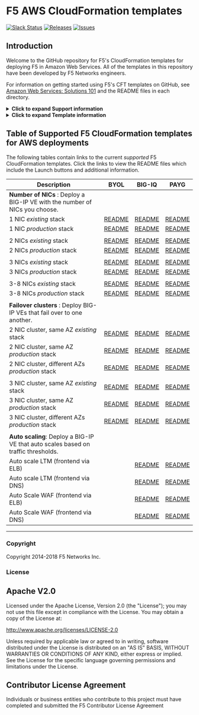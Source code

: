 # F5 AWS CloudFormation templates
[![Slack Status](https://f5cloudsolutions.herokuapp.com/badge.svg)](https://f5cloudsolutions.herokuapp.com)
[![Releases](https://img.shields.io/github/release/f5networks/f5-aws-cloudformation.svg)](https://github.com/f5networks/f5-aws-cloudformation/releases)
[![Issues](https://img.shields.io/github/issues/f5networks/f5-aws-cloudformation.svg)](https://github.com/f5networks/f5-aws-cloudformation/issues)

## Introduction

Welcome to the GitHub repository for F5's CloudFormation templates for deploying F5 in Amazon Web Services.  All of the templates in this repository have been developed by F5 Networks engineers.

For information on getting started using F5's CFT templates on GitHub, see [Amazon Web Services: Solutions 101](http://clouddocs.f5.com/cloud/public/v1/aws/AWS_solutions101.html) and the README files in each directory.  


<details><summary><strong>Click to expand Support information</strong></summary>
<p>
Across all branches in this repository, there are two directories: *supported* and *experimental*.

  - **supported**<br>
  The *supported* directory contains CloudFormation templates that have been created and fully tested by F5 Networks. These templates are fully supported by F5, meaning you can get assistance if necessary from F5 Technical Support via your typical methods.

  - **experimental**<br>
  The *experimental* directory also contains CloudFormation templates that have been created by F5 Networks. However, these templates have not completed full testing and are subject to change. F5 Networks does not offer technical support for templates in the experimental directory, so use these templates with caution.

  </p></details>

<details><summary><strong>Click to expand Template information</strong></summary>
<p>
  
## Template information
Descriptions for each template are contained at the top of each template in the *Description* key.
For additional information, including how the templates are generated, and assistance in deploying a template, see the README file on the individual template pages.

### Matrix for tagged releases
F5 has created a matrix that contains all of the tagged releases of the F5 Cloud Formation Templates (CFTs) for Amazon AWS, and the corresponding BIG-IP versions, license types, and throughput levels available for a specific tagged release. See https://github.com/F5Networks/f5-aws-cloudformation/blob/master/aws-bigip-version-matrix.md.
</p></details>



## Table of Supported F5 CloudFormation templates for AWS deployments
The following tables contain links to the current *supported* F5 CloudFormation templates. Click the links to view the README files which include the Launch buttons and additional information. 


| **Description**                                    | **BYOL**                    | **BIG-IQ**               | **PAYG**                |
|----------------------------------------------------|-----------------------------|--------------------------|-------------------------|                                                             
| **Number of NICs** : Deploy a BIG-IP VE with the number of NICs you choose.                                   |
| 1 NIC    *existing* stack                        | [README][1nicbyolrm]        | [README][1nicbigiqrm]    | [README][1nicpaygrm]    |
| 1 NIC    *production* stack                      | [README][1nicbyolrmpub]     | [README][1nicbigiqrmpub] | [README][1nicpaygrmpub] |
|                                                    |                             |                          |                         |
| 2 NICs   *existing* stack                        | [README][2nicbyolrm]        | [README][2nicbigiqrm]    | [README][2nicpaygrm]    |
| 2 NICs   *production* stack                      | [README][2nicbyolrmpub]     | [README][2nicbigiqrmpub] | [README][2nicpaygrmpub] |
|                                                    |                             |                          |                         |
| 3 NICs   *existing* stack                        | [README][3nicbyolrm]        | [README][3nicbigiqrm]    | [README][3nicpaygrm]    |
| 3 NICs   *production* stack                      | [README][3nicbyolrmpub]     | [README][3nicbigiqrmpub] | [README][3nicpaygrmpub] |
|                                                    |                             |                          |                         | 
| 3-8 NICs *existing* stack                        | [README][nnicbyolrm]        | [README][nnicbigiqrm]    | [README][nnicpaygrm]    |
| 3-8 NICs *production* stack                      | [README][nnicbyolrmpub]     | [README][nnicbigiqrmpub] | [README][nnicpaygrmpub] |
| | |
| **Failover clusters** : Deploy BIG-IP VEs that fail over to one another.|
| 2 NIC cluster, same AZ *existing* stack          | [README][2clbyolrm]       | [README][2clbigiqrm]      | [README][2clpaygrm]      | 
| 2 NIC cluster, same AZ *production* stack        | [README][2clbyolrmpub]    | [README][2clbigiqrmpub]   | [README][2clpaygrmpub]   | 
| 2 NIC cluster, different AZs *production* stack  | [README][2clbyolrmpubAZ]  | [README][2clbigiqrmpubAZ] | [README][2clpaygrmpubAZ] | 
|                                                    |                           |                           |                          |
| 3 NIC cluster, same AZ *existing* stack          | [README][3clbyolrm]       | [README][3clbigiqrm]      | [README][3clpaygrm]      | 
| 3 NIC cluster, same AZ *production* stack        | [README][3clbyolrmpub]    | [README][3clbigiqrmpub]   | [README][3clpaygrmpub]   | 
| 3 NIC cluster, different AZs *production* stack  | [README][3clbyolrmpubAZ]  | [README][3clbigiqrmpubAZ] | [README][3clpaygrmpubAZ] |
| | |
| **Auto scaling**: Deploy a BIG-IP VE that auto scales based on traffic thresholds.
| Auto scale LTM (frontend via ELB)                  | | [README][ltmasbigiqrm]      | [README][ltmaspaygrm]  |
| Auto scale LTM (frontend via DNS)                  | | [README][ltmasbigiqdns]     | [README][ltmaspaygrm]  |
| Auto Scale WAF (frontend via ELB)                  | | [README][wafasbigiqrm]      | [README][wafaspaygrm]  |
| Auto Scale WAF (frontend via DNS)                  | | [README][wafasbigiqdns]     | [README][wafaspaygrm]  |






<!--- 1 nic NO public IP - aka PRODUCTION -->

[1nicbyolrm]: https://github.com/F5Networks/f5-aws-cloudformation/tree/master/supported/standalone/1nic/production-stack/byol
    
[1nicbigiqrm]: https://github.com/F5Networks/f5-aws-cloudformation/tree/master/supported/standalone/1nic/production-stack/bigiq

[1nicpaygrm]: https://github.com/F5Networks/f5-aws-cloudformation/tree/master/supported/standalone/1nic/production-stack/payg


<!--- 1 nic WITH public IP - aka EXISTING -->

[1nicbyolrmpub]: https://github.com/F5Networks/f5-aws-cloudformation/tree/master/supported/standalone/1nic/existing-stack/byol
    
[1nicbigiqrmpub]: https://github.com/F5Networks/f5-aws-cloudformation/tree/master/supported/standalone/1nic/existing-stack/bigiq

[1nicpaygrmpub]: https://github.com/F5Networks/f5-aws-cloudformation/tree/master/supported/standalone/1nic/existing-stack/payg



<!--- 2 nics NO public IP - aka PRODUCTION -->

[2nicbyolrm]: https://github.com/F5Networks/f5-aws-cloudformation/tree/master/supported/standalone/2nic/production-stack/byol
    
[2nicbigiqrm]: https://github.com/F5Networks/f5-aws-cloudformation/tree/master/supported/standalone/2nic/production-stack/bigiq

[2nicpaygrm]: https://github.com/F5Networks/f5-aws-cloudformation/tree/master/supported/standalone/2nic/production-stack/payg


<!--- 2 nics WITH public IP - aka EXISTING  -->


[2nicbyolrmpub]: https://github.com/F5Networks/f5-aws-cloudformation/tree/master/supported/standalone/2nic/existing-stack/byol
    
[2nicbigiqrmpub]: https://github.com/F5Networks/f5-aws-cloudformation/tree/master/supported/standalone/2nic/existing-stack/bigiq

[2nicpaygrmpub]: https://github.com/F5Networks/f5-aws-cloudformation/tree/master/supported/standalone/2nic/existing-stack/payg



<!--- 3 nics NO public IP - aka PRODUCTION -->

[3nicbyolrm]: https://github.com/F5Networks/f5-aws-cloudformation/tree/master/supported/standalone/3nic/production-stack/byol
    
[3nicbigiqrm]: https://github.com/F5Networks/f5-aws-cloudformation/tree/master/supported/standalone/3nic/production-stack/bigiq

[3nicpaygrm]: https://github.com/F5Networks/f5-aws-cloudformation/tree/master/supported/standalone/3nic/production-stack/payg


<!--- 3 nics WITH public IP - aka EXISTING -->


[3nicbyolrmpub]: https://github.com/F5Networks/f5-aws-cloudformation/tree/master/supported/standalone/3nic/existing-stack/byol
    
[3nicbigiqrmpub]: https://github.com/F5Networks/f5-aws-cloudformation/tree/master/supported/standalone/3nic/existing-stack/bigiq

[3nicpaygrmpub]: https://github.com/F5Networks/f5-aws-cloudformation/tree/master/supported/standalone/3nic/existing-stack/payg

<!--- N-nics NO public IP - aka PRODUCTION -->

[nnicbyolrm]: https://github.com/F5Networks/f5-aws-cloudformation/tree/master/supported/standalone/n-nic/production-stack/byol

    
[nnicbigiqrm]: https://github.com/F5Networks/f5-aws-cloudformation/tree/master/supported/standalone/n-nic/production-stack/bigiq


[nnicpaygrm]: https://github.com/F5Networks/f5-aws-cloudformation/tree/master/supported/standalone/n-nic/production-stack/payg


<!--- N-nics WITH public IP - aka EXISTING  -->

[nnicbyolrmpub]: https://github.com/F5Networks/f5-aws-cloudformation/tree/master/supported/standalone/n-nic/existing-stack/byol

    
[nnicbigiqrmpub]: https://github.com/F5Networks/f5-aws-cloudformation/tree/master/supported/standalone/n-nic/existing-stack/bigiq


[nnicpaygrmpub]: https://github.com/F5Networks/f5-aws-cloudformation/tree/master/supported/standalone/n-nic/existing-stack/payg

<!--- clustered 2 nic same AZ NO public IP - aka PRODUCTION -->

[2clbyolrm]: https://github.com/F5Networks/f5-aws-cloudformation/tree/master/supported/failover/same-net/via-api/2nic/production-stack/byol
    
[2clbigiqrm]: https://github.com/F5Networks/f5-aws-cloudformation/tree/master/supported/failover/same-net/via-api/2nic/production-stack/bigiq

[2clpaygrm]: https://github.com/F5Networks/f5-aws-cloudformation/tree/master/supported/failover/same-net/via-api/2nic/production-stack/payg


<!--- clustered 2 nic same AZ WITH public IP - aka EXISTING -->


[2clbyolrmpub]: https://github.com/F5Networks/f5-aws-cloudformation/tree/master/supported/failover/same-net/via-api/2nic/existing-stack/byol
    
[2clbigiqrmpub]: https://github.com/F5Networks/f5-aws-cloudformation/tree/master/supported/failover/same-net/via-api/2nic/existing-stack/bigiq

[2clpaygrmpub]: https://github.com/F5Networks/f5-aws-cloudformation/tree/master/supported/failover/same-net/via-api/2nic/existing-stack/payg


<!--- clustered 2 nic DIFT AZ WITH public IP - aka EXISTING -->

<!--- JOE  there is something wrong with the links in this section. can you check it out?  mostly i think it's the name of the big-iq template  --->

[2clbyolrmpubAZ]: https://github.com/F5Networks/f5-aws-cloudformation/tree/master/supported/failover/across-net/via-api/2nic/existing-stack/byol
    
[2clbigiqrmpubAZ]: https://github.com/F5Networks/f5-aws-cloudformation/tree/master/supported/failover/across-net/via-api/2nic/existing-stack/bigiq

[2clpaygrmpubAZ]: https://github.com/F5Networks/f5-aws-cloudformation/tree/master/supported/failover/across-net/via-api/2nic/existing-stack/payg




<!--- clustered 3 nic same AZ NO public IP - aka PRODUCTION -->

[3clbyolrm]: https://github.com/F5Networks/f5-aws-cloudformation/tree/master/supported/failover/same-net/via-api/3nic/production-stack/byol
    
[3clbigiqrm]: https://github.com/F5Networks/f5-aws-cloudformation/tree/master/supported/failover/same-net/via-api/3nic/production-stack/bigiq

[3clpaygrm]: https://github.com/F5Networks/f5-aws-cloudformation/tree/master/supported/failover/same-net/via-api/3nic/production-stack/payg



<!--- clustered 3 nic same AZ WITH public IP - aka EXISTING -->


[3clbyolrmpub]: https://github.com/F5Networks/f5-aws-cloudformation/tree/master/supported/failover/same-net/via-api/3nic/existing-stack/byol
    
[3clbigiqrmpub]: https://github.com/F5Networks/f5-aws-cloudformation/tree/master/supported/failover/same-net/via-api/3nic/existing-stack/bigiq

[3clpaygrmpub]: https://github.com/F5Networks/f5-aws-cloudformation/tree/master/supported/failover/same-net/via-api/3nic/existing-stack/payg



<!--- clustered 2 nic DIFT AZ WITH public IP - aka EXISTING -->


[3clbyolrmpubAZ]: https://github.com/F5Networks/f5-aws-cloudformation/tree/master/supported/failover/across-net/via-api/3nic/existing-stack/byol
    
[3clbigiqrmpubAZ]: https://github.com/F5Networks/f5-aws-cloudformation/tree/master/supported/failover/across-net/via-api/3nic/existing-stack/bigiq

[3clpaygrmpubAZ]: https://github.com/F5Networks/f5-aws-cloudformation/tree/master/supported/failover/across-net/via-api/3nic/existing-stack/payg





<!--- Auto scaling LTM - via LB-->


[ltmaspaygrm]: https://github.com/F5Networks/f5-aws-cloudformation/tree/master/supported/autoscale/ltm/via-lb/1nic/existing-stack/payg

[ltmasbigiqrm]: https://github.com/F5Networks/f5-aws-cloudformation/tree/master/supported/autoscale/ltm/via-lb/1nic/existing-stack/bigiq

<!--- Auto scaling LTM - via DNS-->


[ltmaspaygdns]: https://github.com/F5Networks/f5-aws-cloudformation/tree/master/supported/autoscale/ltm/via-dns/1nic/existing-stack/payg

[ltmasbigiqdns]: https://github.com/F5Networks/f5-aws-cloudformation/tree/master/supported/autoscale/ltm/via-dns/1nic/existing-stack/bigiq


<!--- Auto scaling WAF -->

[wafaspaygrm]: https://github.com/F5Networks/f5-aws-cloudformation/tree/master/supported/autoscale/waf/via-lb/1nic/existing-stack/payg

[wafasbigiqrm]: https://github.com/F5Networks/f5-aws-cloudformation/tree/master/supported/autoscale/ltm/via-lb/1nic/existing-stack/bigiq

<!--- Auto scaling WAF -->

[wafaspaygdns]: https://github.com/F5Networks/f5-aws-cloudformation/tree/master/supported/autoscale/waf/via-dns/1nic/existing-stack/payg

[wafasbigiqdns]: https://github.com/F5Networks/f5-aws-cloudformation/tree/master/supported/autoscale/ltm/via-dns/1nic/existing-stack/bigiq


---


### Copyright

Copyright 2014-2018 F5 Networks Inc.


### License


## Apache V2.0

Licensed under the Apache License, Version 2.0 (the "License"); you may not use
this file except in compliance with the License. You may obtain a copy of the
License at:

http://www.apache.org/licenses/LICENSE-2.0

Unless required by applicable law or agreed to in writing, software
distributed under the License is distributed on an "AS IS" BASIS,
WITHOUT WARRANTIES OR CONDITIONS OF ANY KIND, either express or implied.
See the License for the specific language governing permissions and limitations
under the License.


## Contributor License Agreement

Individuals or business entities who contribute to this project must have
completed and submitted the F5 Contributor License Agreement
